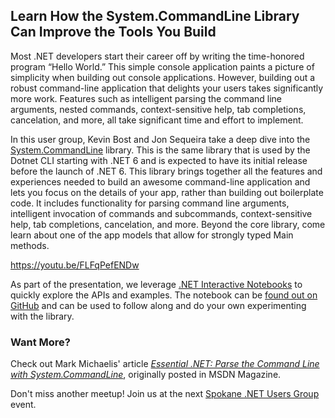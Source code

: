 

## Learn How the System.CommandLine Library Can Improve the Tools You Build

Most .NET developers start their career off by writing the time-honored program “Hello World.” This simple console application paints a picture of simplicity when building out console applications. However, building out a robust command-line application that delights your users takes significantly more work. Features such as intelligent parsing the command line arguments, nested commands, context-sensitive help, tab completions, cancelation, and more, all take significant time and effort to implement.

In this user group, Kevin Bost and Jon Sequeira take a deep dive into the [System.CommandLine](https://github.com/dotnet/command-line-api) library. This is the same library that is used by the Dotnet CLI starting with .NET 6 and is expected to have its initial release before the launch of .NET 6. This library brings together all the features and experiences needed to build an awesome command-line application and lets you focus on the details of your app, rather than building out boilerplate code. It includes functionality for parsing command line arguments, intelligent invocation of commands and subcommands, context-sensitive help, tab completions, cancelation, and more. Beyond the core library, come learn about one of the app models that allow for strongly typed Main methods.

https://youtu.be/FLFqPefENDw

As part of the presentation, we leverage [.NET Interactive Notebooks](https://github.com/dotnet/interactive) to quickly explore the APIs and examples. The notebook can be [found out on GitHub](https://github.com/IntelliTect-Samples/SpokaneNETUserGroupSamples/tree/master/2021.04.13-System.CommandLine) and can be used to follow along and do your own experimenting with the library.

### Want More?

Check out Mark Michaelis' article _[Essential .NET: Parse the Command Line with System.CommandLine](/parse-command-line/)_, originally posted in MSDN Magazine.

Don't miss another meetup! Join us at the next [Spokane .NET Users Group](https://www.meetup.com/Spokane-NET-User-Group/) event.
